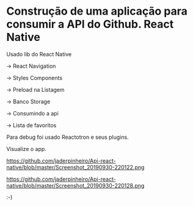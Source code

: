 # Construção de uma aplicação para consumir a API do Github. React Native

Usado lib do React Native

-> React Navigation

-> Styles Components

-> Preload na Listagem

-> Banco Storage

-> Consumindo a api

-> Lista de favoritos

Para debug foi usado Reactotron e seus plugins.

Visualize o app.

https://github.com/jaderpinheiro/Api-react-native/blob/master/Screenshot_20190930-220122.png

https://github.com/jaderpinheiro/Api-react-native/blob/master/Screenshot_20190930-220128.png

:-)
